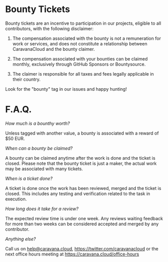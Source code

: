 # Bounty Tickets

Bounty tickets are an incentive to participation in our projects, eligible to all contributors, with the following disclaimer:

1. The compensation associated with the bounty is not a remuneration for work or services, and does not constitute a relationship between CaravanaCloud and the bounty claimer.

2. The compensation associated with your bounties can be claimed monthly, exclusively through GitHub Sponsors or Bountysource.

3. The claimer is responsible for all taxes and fees legally applicable in their country.

Look for the "bounty" tag in our issues and happy hunting!

# F.A.Q.

*How much is a bounthy worth?*

Unless tagged with another value, a bounty is associated with a reward of $50 EUR.

*When can a bounty be claimed?*

A bounty can be claimed anytime after the work is done and the ticket is closed.
Please note that the bounty ticket is just a maker, the actual work may be associated with many tickets.

*When is a ticket done?*

A ticket is done once the work has been reviewed, merged and the ticket is closed.
This includes any testing and verification related to the task in execution.

*How long does it take for a review?*

The expected review time is under one week.
Any reviews waiting feedback for more than two weeks can be considered accepted and merged by any contributor.

*Anything else?*

Call us on help@caravana.cloud, https://twitter.com/caravanacloud or the next office hours meeting at https://caravana.cloud/office-hours
